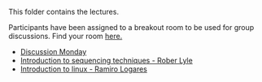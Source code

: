 This folder contains the lectures.

Participants have been assigned to a breakout room to be used for group discussions.
Find your room [here.](Breakout_groups.pdf)

- [Discussion Monday](Group_work_Monday.pdf)
- [Introduction to sequencing techniques - Rober Lyle](Lectures_and_groups/20210503_Lyle.pdf)
- [Introduction to linux - Ramiro Logares](./../intro.to.unix/intro.to.unix.pdf)
